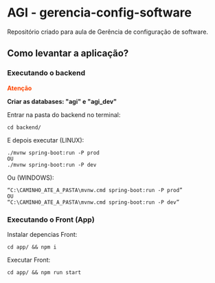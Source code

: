 # AGI - gerencia-config-software
Repositório criado para aula de Gerência de configuração de software.

## Como levantar a aplicação?
### Executando o backend

<p style="color: orangered; font-weight: bold">Atenção</p>

**Criar as databases: "agi" e "agi_dev"**

Entrar na pasta do backend no terminal:
```
cd backend/
```
E depois executar (LINUX):
```
./mvnw spring-boot:run -P prod
OU
./mvnw spring-boot:run -P dev
```
Ou (WINDOWS):
```
“C:\CAMINHO_ATE_A_PASTA\mvnw.cmd spring-boot:run -P prod” 
OU
“C:\CAMINHO_ATE_A_PASTA\mvnw.cmd spring-boot:run -P dev” 
```

### Executando o Front (App)
Instalar depencias Front:
```
cd app/ && npm i
```
Executar Front:
```
cd app/ && npm run start
